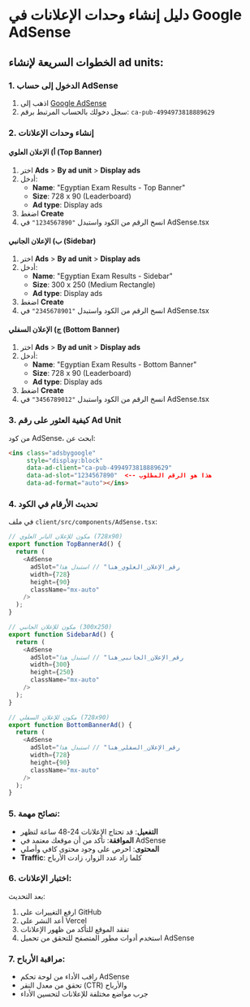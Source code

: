# دليل إنشاء وحدات الإعلانات في Google AdSense

## الخطوات السريعة لإنشاء ad units:

### 1. الدخول إلى حساب AdSense
1. اذهب إلى [Google AdSense](https://www.google.com/adsense/)
2. سجل دخولك بالحساب المرتبط برقم: `ca-pub-4994973818889629`

### 2. إنشاء وحدات الإعلانات

#### أ) الإعلان العلوي (Top Banner)
1. اختر **Ads** > **By ad unit** > **Display ads**
2. أدخل:
   - **Name**: "Egyptian Exam Results - Top Banner"
   - **Size**: 728 x 90 (Leaderboard)
   - **Ad type**: Display ads
3. اضغط **Create**
4. انسخ الرقم من الكود واستبدل `"1234567890"` في AdSense.tsx

#### ب) الإعلان الجانبي (Sidebar)
1. اختر **Ads** > **By ad unit** > **Display ads**
2. أدخل:
   - **Name**: "Egyptian Exam Results - Sidebar"
   - **Size**: 300 x 250 (Medium Rectangle)
   - **Ad type**: Display ads
3. اضغط **Create**
4. انسخ الرقم من الكود واستبدل `"2345678901"` في AdSense.tsx

#### ج) الإعلان السفلي (Bottom Banner)
1. اختر **Ads** > **By ad unit** > **Display ads**
2. أدخل:
   - **Name**: "Egyptian Exam Results - Bottom Banner"
   - **Size**: 728 x 90 (Leaderboard)
   - **Ad type**: Display ads
3. اضغط **Create**
4. انسخ الرقم من الكود واستبدل `"3456789012"` في AdSense.tsx

### 3. كيفية العثور على رقم Ad Unit

من كود AdSense، ابحث عن:
```html
<ins class="adsbygoogle"
     style="display:block"
     data-ad-client="ca-pub-4994973818889629"
     data-ad-slot="1234567890"  <-- هذا هو الرقم المطلوب
     data-ad-format="auto"></ins>
```

### 4. تحديث الأرقام في الكود

في ملف `client/src/components/AdSense.tsx`:

```typescript
// مكون للإعلان البانر العلوي (728x90)
export function TopBannerAd() {
  return (
    <AdSense
      adSlot="رقم_الإعلان_العلوي_هنا" // استبدل هذا
      width={728}
      height={90}
      className="mx-auto"
    />
  );
}

// مكون للإعلان الجانبي (300x250)
export function SidebarAd() {
  return (
    <AdSense
      adSlot="رقم_الإعلان_الجانبي_هنا" // استبدل هذا
      width={300}
      height={250}
      className="mx-auto"
    />
  );
}

// مكون للإعلان السفلي (728x90)
export function BottomBannerAd() {
  return (
    <AdSense
      adSlot="رقم_الإعلان_السفلي_هنا" // استبدل هذا
      width={728}
      height={90}
      className="mx-auto"
    />
  );
}
```

### 5. نصائح مهمة:

- **التفعيل**: قد تحتاج الإعلانات 24-48 ساعة لتظهر
- **الموافقة**: تأكد من أن موقعك معتمد في AdSense
- **المحتوى**: احرص على وجود محتوى كافي وأصلي
- **Traffic**: كلما زاد عدد الزوار، زادت الأرباح

### 6. اختبار الإعلانات:

بعد التحديث:
1. ارفع التغييرات على GitHub
2. أعد النشر على Vercel
3. تفقد الموقع للتأكد من ظهور الإعلانات
4. استخدم أدوات مطور المتصفح للتحقق من تحميل AdSense

### 7. مراقبة الأرباح:

- راقب الأداء من لوحة تحكم AdSense
- تحقق من معدل النقر (CTR) والأرباح
- جرب مواضع مختلفة للإعلانات لتحسين الأداء